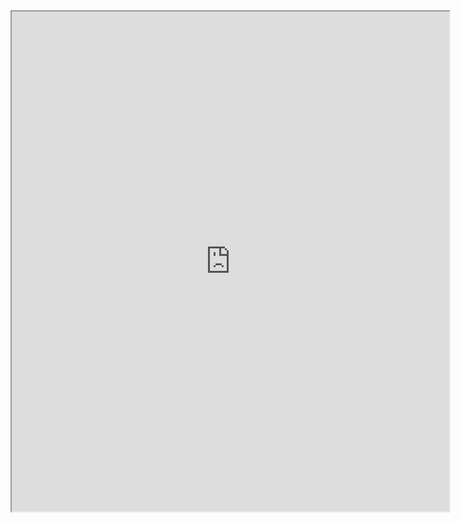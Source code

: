<iframe src="https://www.cnblogs.com/tianshang486/" width="700" height="800" frameborder="1/0" name="博客园美化" scrolling="yes/no/auto"> </iframe>
